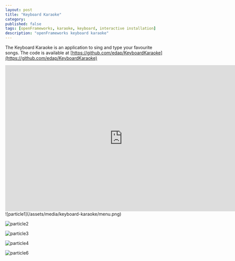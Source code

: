 ```yaml
---
layout: post
title: "Keyboard Karaoke"
category:
published: false
tags: [openFrameworks, karaoke, keyboard, interactive installation]
description: "openFrameworks keyboard karaoke"
---
```

The Keyboard Karaoke is an application to sing and type your favourite songs. The code is available at [https://github.com/edap/KeyboardKaraoke](https://github.com/edap/KeyboardKaraoke)
<div class="sixteen-nine">
<iframe src="https://player.vimeo.com/video/144209588" width="745" height="466" frameborder="0" webkitallowfullscreen mozallowfullscreen allowfullscreen></iframe>
</div>
![particle1](/assets/media/keyboard-karaoke/menu.png)

![particle2](/assets/media/keyboard-karaoke/bicycle.png)

![particle3](/assets/media/keyboard-karaoke/belzebu.png)

![particle4](/assets/media/keyboard-karaoke/killer.png)

![particle6](/assets/media/keyboard-karaoke/end.png)
